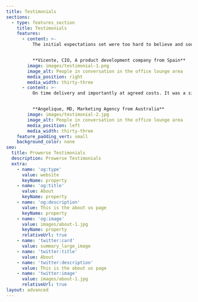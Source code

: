 ```yaml
---
title: Testimonials
sections:
  - type: features_section
    title: Testimonials
    features:
      - content: >-
          The initial expectations set were too hard to believe and sounded like a sales pitch. The journey thereafter was fun-filled and more ups than downs. At the end, we got what we asked for. A well-cooked and tested interface through using Angular, node. We'll look forward to repeating success with Prowerse on more opportunities.


          **Vicente, CIO, A product development company from Spain**
        image: images/testimonial-1.png
        image_alt: People in conversation in the office lounge area
        media_position: right
        media_width: thirty-three
      - content: >-
          On time delivery and importantly at agreed costs. It was a simple task but I know a few out there that would have screwed it. Was also good to have single delivery spoc even after having Prowerse work on the mobile and web parts. Delighted to say the least.


          **Angelique, MD, Marketing Agency from Australia**
        image: images/testimonial-2.jpg
        image_alt: People in conversation in the office lounge area
        media_position: left
        media_width: thirty-three
    feature_padding_vert: small
    background_color: none
seo:
  title: Prowerse Testimonials
  description: Prowerse Testimonials
  extra:
    - name: 'og:type'
      value: website
      keyName: property
    - name: 'og:title'
      value: About
      keyName: property
    - name: 'og:description'
      value: This is the about us page
      keyName: property
    - name: 'og:image'
      value: images/about-1.jpg
      keyName: property
      relativeUrl: true
    - name: 'twitter:card'
      value: summary_large_image
    - name: 'twitter:title'
      value: About
    - name: 'twitter:description'
      value: This is the about us page
    - name: 'twitter:image'
      value: images/about-1.jpg
      relativeUrl: true
layout: advanced
---
```

